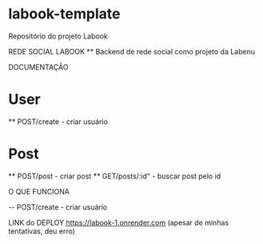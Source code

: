 # labook-template
Repositório do projeto Labook

REDE SOCIAL LABOOK
** Backend de rede social como projeto da Labenu


DOCUMENTAÇÂO

# User
** POST/create - criar usuário


# Post
** POST/post - criar post
** GET/posts/:id" - buscar post pelo id


O QUE FUNCIONA

-- POST/create - criar usuário


LINK do DEPLOY
https://labook-1.onrender.com
(apesar de minhas tentativas, deu erro)